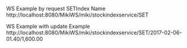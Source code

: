 WS Example by request SETIndex Name http://localhost:8080/MikiWS/miki/stockindexservice/SET


WS Example with update Example http://localhost:8080/MikiWS/miki/stockindexservice/SET/2017-02-06-01.40/1,600.00
